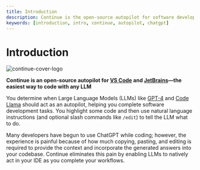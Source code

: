 ```yaml
---
title: Introduction
description: Continue is the open-source autopilot for software development
keywords: [introduction, intro, continue, autopilot, chatgpt]
---
```


# Introduction

![continue-cover-logo](/img/continue-cover-logo.png)

**Continue is an open-source autopilot for [VS Code](https://marketplace.visualstudio.com/items?itemName=Continue.continue) and [JetBrains](https://plugins.jetbrains.com/plugin/22707-continue-extension)—the easiest way to code with any LLM**

You determine when Large Language Models (LLMs) like [GPT-4](https://openai.com/research/gpt-4) and [Code Llama](https://about.fb.com/news/2023/08/code-llama-ai-for-coding/) should act as an autopilot, helping you complete software development tasks. You highlight some code and then use natural language instructions (and optional slash commands like `/edit`) to tell the LLM what to do.

Many developers have begun to use ChatGPT while coding; however, the experience is painful because of how much copying, pasting, and editing is required to provide the context and incorporate the generated answers into your codebase. Continue eliminates this pain by enabling LLMs to natively act in your IDE as you complete your workflows.
